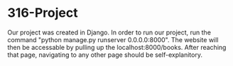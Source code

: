 # 316-Project

Our project was created in Django. In order to run our project, run the command "python manage.py runserver 0.0.0.0:8000". The website will then be accessable by pulling up the localhost:8000/books. After reaching that page, navigating to any other page should be self-explanitory.

